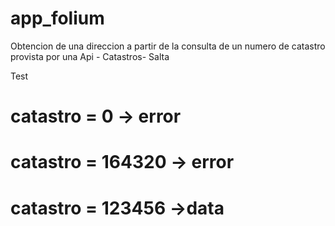 # app_folium
Obtencion de una direccion a partir de la consulta de un numero de catastro provista por una Api - Catastros- Salta

Test 
# catastro = 0 -> error
# catastro = 164320 -> error
# catastro = 123456 ->data
